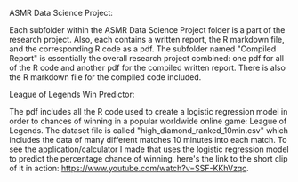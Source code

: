 ASMR Data Science Project: 

Each subfolder within the ASMR Data Science Project folder is a part of the research project. Also, each contains a written report, the R markdown file, and the corresponding R code as a pdf. The subfolder named "Compiled Report" is essentially the overall research project combined: one pdf for all of the R code and another pdf for the compiled written report. There is also the R markdown file for the compiled code included.



League of Legends Win Predictor:

The pdf includes all the R code used to create a logistic regression model in order to chances of winning in a popular worldwide online game: League of Legends.
The dataset file is called "high_diamond_ranked_10min.csv" which includes the data of many different matches 10 minutes into each match.
To see the application/calculator I made that uses the logistic regression model to predict the percentage chance of winning, here's the link to the short clip of it in action: https://www.youtube.com/watch?v=SSF-KKhVzqc.
